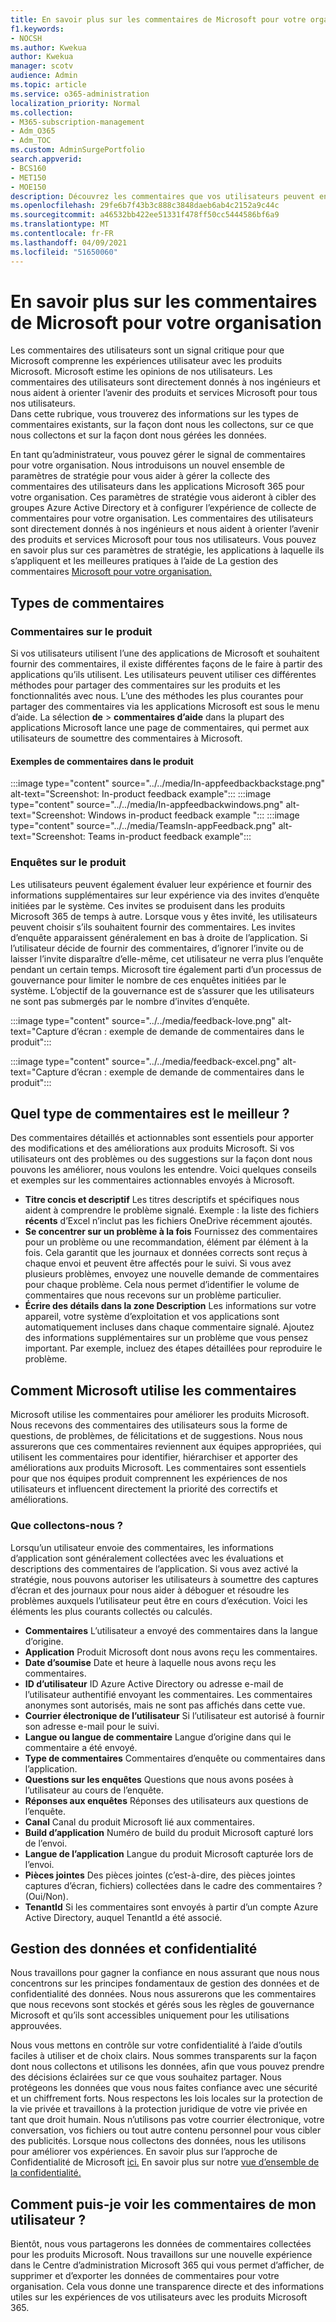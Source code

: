 ```yaml
---
title: En savoir plus sur les commentaires de Microsoft pour votre organisation
f1.keywords:
- NOCSH
ms.author: Kwekua
author: Kwekua
manager: scotv
audience: Admin
ms.topic: article
ms.service: o365-administration
localization_priority: Normal
ms.collection:
- M365-subscription-management
- Adm_O365
- Adm_TOC
ms.custom: AdminSurgePortfolio
search.appverid:
- BCS160
- MET150
- MOE150
description: Découvrez les commentaires que vos utilisateurs peuvent envoyer à Microsoft concernant les produits Microsoft.
ms.openlocfilehash: 29fe6b7f43b3c888c3848daeb6ab4c2152a9c44c
ms.sourcegitcommit: a46532bb422ee51331f478ff50cc5444586bf6a9
ms.translationtype: MT
ms.contentlocale: fr-FR
ms.lasthandoff: 04/09/2021
ms.locfileid: "51650060"
---
```

# <a name="learn-about-microsoft-feedback-for-your-organization"></a>En savoir plus sur les commentaires de Microsoft pour votre organisation

Les commentaires des utilisateurs sont un signal critique pour que Microsoft comprenne les expériences utilisateur avec les produits Microsoft. Microsoft estime les opinions de nos utilisateurs. Les commentaires des utilisateurs sont directement donnés à nos ingénieurs et nous aident à orienter l’avenir des produits et services Microsoft pour tous nos utilisateurs.  
Dans cette rubrique, vous trouverez des informations sur les types de commentaires existants, sur la façon dont nous les collectons, sur ce que nous collectons et sur la façon dont nous gérées les données.

En tant qu’administrateur, vous pouvez gérer le signal de commentaires pour votre organisation. Nous introduisons un nouvel ensemble de paramètres de stratégie pour vous aider à gérer la collecte des commentaires des utilisateurs dans les applications Microsoft 365 pour votre organisation. Ces paramètres de stratégie vous aideront à cibler des groupes Azure Active Directory et à configurer l’expérience de collecte de commentaires pour votre organisation. Les commentaires des utilisateurs sont directement donnés à nos ingénieurs et nous aident à orienter l’avenir des produits et services Microsoft pour tous nos utilisateurs. Vous pouvez en savoir plus sur ces paramètres de stratégie, les applications à laquelle ils s’appliquent et les meilleures pratiques à l’aide de La gestion des commentaires [Microsoft pour votre organisation.](../manage/manage-feedback-ms-org.md)

## <a name="feedback-types"></a>Types de commentaires

### <a name="in-product-feedback"></a>Commentaires sur le produit

Si vos utilisateurs utilisent l’une des applications de Microsoft et souhaitent fournir des commentaires, il existe différentes façons de le faire à partir des applications qu’ils utilisent. Les utilisateurs peuvent utiliser ces différentes méthodes pour partager des commentaires sur les produits et les fonctionnalités avec nous. L’une des méthodes les plus courantes pour partager des commentaires via les applications Microsoft est sous le menu d’aide. La sélection **de**  >  **commentaires d’aide** dans la plupart des applications Microsoft lance une page de commentaires, qui permet aux utilisateurs de soumettre des commentaires à Microsoft.

#### <a name="in-product-feedback-examples"></a>Exemples de commentaires dans le produit

:::image type="content" source="../../media/In-appfeedbackbackstage.png" alt-text="Screenshot: In-product feedback example":::
:::image type="content" source="../../media/In-appfeedbackwindows.png" alt-text="Screenshot: Windows in-product feedback example ":::
:::image type="content" source="../../media/TeamsIn-appFeedback.png" alt-text="Screenshot: Teams in-product feedback example":::

### <a name="in-product-surveys"></a>Enquêtes sur le produit

Les utilisateurs peuvent également évaluer leur expérience et fournir des informations supplémentaires sur leur expérience via des invites d’enquête initiées par le système. Ces invites se produisent dans les produits Microsoft 365 de temps à autre. Lorsque vous y êtes invité, les utilisateurs peuvent choisir s’ils souhaitent fournir des commentaires. Les invites d’enquête apparaissent généralement en bas à droite de l’application. Si l’utilisateur décide de fournir des commentaires, d’ignorer l’invite ou de laisser l’invite disparaître d’elle-même, cet utilisateur ne verra plus l’enquête pendant un certain temps. Microsoft tire également parti d’un processus de gouvernance pour limiter le nombre de ces enquêtes initiées par le système.  L’objectif de la gouvernance est de s’assurer que les utilisateurs ne sont pas submergés par le nombre d’invites d’enquête.

:::image type="content" source="../../media/feedback-love.png" alt-text="Capture d’écran : exemple de demande de commentaires dans le produit":::

:::image type="content" source="../../media/feedback-excel.png" alt-text="Capture d’écran : exemple de demande de commentaires dans le produit":::

## <a name="what-kind-of-feedback-is-best"></a>Quel type de commentaires est le meilleur ?

Des commentaires détaillés et actionnables sont essentiels pour apporter des modifications et des améliorations aux produits Microsoft. Si vos utilisateurs ont des problèmes ou des suggestions sur la façon dont nous pouvons les améliorer, nous voulons les entendre. Voici quelques conseils et exemples sur les commentaires actionnables envoyés à Microsoft.

- **Titre concis et descriptif**   Les titres descriptifs et spécifiques nous aident à comprendre le problème signalé. Exemple : la liste des fichiers **récents** d’Excel n’inclut pas les fichiers OneDrive récemment ajoutés.
- **Se concentrer sur un problème à la fois**   Fournissez des commentaires pour un problème ou une recommandation, élément par élément à la fois. Cela garantit que les journaux et données corrects sont reçus à chaque envoi et peuvent être affectés pour le suivi. Si vous avez plusieurs problèmes, envoyez une nouvelle demande de commentaires pour chaque problème. Cela nous permet d’identifier le volume de commentaires que nous recevons sur un problème particulier.
- **Écrire des détails dans la zone Description**   Les informations sur votre appareil, votre système d’exploitation et vos applications sont automatiquement incluses dans chaque commentaire signalé. Ajoutez des informations supplémentaires sur un problème que vous pensez important. Par exemple, incluez des étapes détaillées pour reproduire le problème.

## <a name="how-microsoft-uses-feedback"></a>Comment Microsoft utilise les commentaires

Microsoft utilise les commentaires pour améliorer les produits Microsoft. Nous recevons des commentaires des utilisateurs sous la forme de questions, de problèmes, de félicitations et de suggestions. Nous nous assurerons que ces commentaires reviennent aux équipes appropriées, qui utilisent les commentaires pour identifier, hiérarchiser et apporter des améliorations aux produits Microsoft. Les commentaires sont essentiels pour que nos équipes produit comprennent les expériences de nos utilisateurs et influencent directement la priorité des correctifs et améliorations.

### <a name="what-do-we-collect"></a>Que collectons-nous ?

Lorsqu’un utilisateur envoie des commentaires, les informations d’application sont généralement collectées avec les évaluations et descriptions des commentaires de l’application.  Si vous avez activé la stratégie, nous pouvons autoriser les utilisateurs à soumettre des captures d’écran et des journaux pour nous aider à déboguer et résoudre les problèmes auxquels l’utilisateur peut être en cours d’exécution. Voici les éléments les plus courants collectés ou calculés.

- **Commentaires**   L’utilisateur a envoyé des commentaires dans la langue d’origine.
- **Application**   Produit Microsoft dont nous avons reçu les commentaires.
- **Date d’soumise**   Date et heure à laquelle nous avons reçu les commentaires.
- **ID d’utilisateur**   ID Azure Active Directory ou adresse e-mail de l’utilisateur authentifié envoyant les commentaires. Les commentaires anonymes sont autorisés, mais ne sont pas affichés dans cette vue.
- **Courrier électronique de l’utilisateur**   Si l’utilisateur est autorisé à fournir son adresse e-mail pour le suivi.
- **Langue ou langue de commentaire**   Langue d’origine dans qui le commentaire a été envoyé.
- **Type de commentaires**   Commentaires d’enquête ou commentaires dans l’application.
- **Questions sur les enquêtes**   Questions que nous avons posées à l’utilisateur au cours de l’enquête.
- **Réponses aux enquêtes**   Réponses des utilisateurs aux questions de l’enquête.
- **Canal**   Canal du produit Microsoft lié aux commentaires.
- **Build d’application**   Numéro de build du produit Microsoft capturé lors de l’envoi.
- **Langue de l’application**   Langue du produit Microsoft capturée lors de l’envoi.
- **Pièces jointes**   Des pièces jointes (c’est-à-dire, des pièces jointes captures d’écran, fichiers) collectées dans le cadre des commentaires ? (Oui/Non).
- **TenantId**   Si les commentaires sont envoyés à partir d’un compte Azure Active Directory, auquel TenantId a été associé.

## <a name="data-handling-and-privacy"></a>Gestion des données et confidentialité

Nous travaillons pour gagner la confiance en nous assurant que nous nous concentrons sur les principes fondamentaux de gestion des données et de confidentialité des données.
Nous nous assurerons que les commentaires que nous recevons sont stockés et gérés sous les règles de gouvernance Microsoft et qu’ils sont accessibles uniquement pour les utilisations approuvées.

Nous vous mettons en contrôle sur votre confidentialité à l’aide d’outils faciles à utiliser et de choix clairs. Nous sommes transparents sur la façon dont nous collectons et utilisons les données, afin que vous pouvez prendre des décisions éclairées sur ce que vous souhaitez partager. Nous protégeons les données que vous nous faites confiance avec une sécurité et un chiffrement forts. Nous respectons les lois locales sur la protection de la vie privée et travaillons à la protection juridique de votre vie privée en tant que droit humain. Nous n’utilisons pas votre courrier électronique, votre conversation, vos fichiers ou tout autre contenu personnel pour vous cibler des publicités. Lorsque nous collectons des données, nous les utilisons pour améliorer vos expériences. En savoir plus sur l’approche de Confidentialité de Microsoft [ici.](https://privacy.microsoft.com/) En savoir plus sur notre [vue d’ensemble de la confidentialité.](/compliance/assurance/assurance-privacy)

## <a name="how-can-i-see-my-users-feedback"></a>Comment puis-je voir les commentaires de mon utilisateur ?

Bientôt, nous vous partagerons les données de commentaires collectées pour les produits Microsoft. Nous travaillons sur une nouvelle expérience dans le Centre d’administration Microsoft 365 qui vous permet d’afficher, de supprimer et d’exporter les données de commentaires pour votre organisation. Cela vous donne une transparence directe et des informations utiles sur les expériences de vos utilisateurs avec les produits Microsoft 365.
